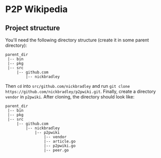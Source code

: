# P2P Wikipedia

## Project structure
You'll need the following directory structure (create it in some parent directory):

```
parent_dir
 |-- bin
 |-- pkg
 |-- src
     |-- github.com
         |-- nickbradley
```

Then `cd` into `src/github.com/nickbradley` and run `git clone https://github.com/nickbradley/p2pwiki.git`. Finally, create a directory
`vendor` in `p2pwiki`. After cloning, the directory should look like:

```
parent_dir
 |-- bin
 |-- pkg
 |-- src
     |-- github.com
         |-- nickbradley
             |-- p2pwiki
                 |-- vendor
                 |-- article.go
                 |-- p2pwiki.go
                 |-- peer.go
```
